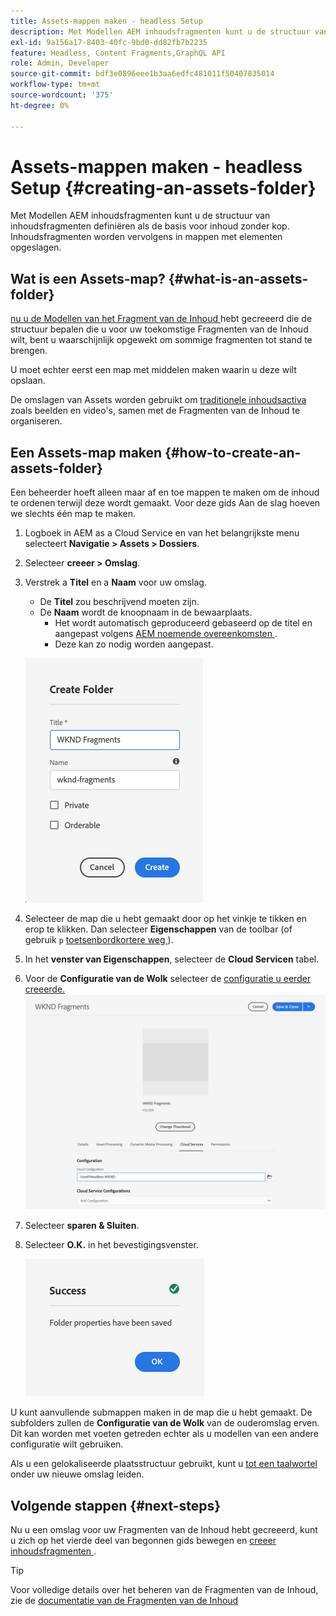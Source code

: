 ```yaml
---
title: Assets-mappen maken - headless Setup
description: Met Modellen AEM inhoudsfragmenten kunt u de structuur van inhoudsfragmenten definiëren als de basis voor inhoud zonder kop.
exl-id: 9a156a17-8403-40fc-9bd0-dd82fb7b2235
feature: Headless, Content Fragments,GraphQL API
role: Admin, Developer
source-git-commit: bdf3e0896eee1b3aa6edfc481011f50407835014
workflow-type: tm+mt
source-wordcount: '375'
ht-degree: 0%

---
```


# Assets-mappen maken - headless Setup {#creating-an-assets-folder}

Met Modellen AEM inhoudsfragmenten kunt u de structuur van inhoudsfragmenten definiëren als de basis voor inhoud zonder kop. Inhoudsfragmenten worden vervolgens in mappen met elementen opgeslagen.

## Wat is een Assets-map? {#what-is-an-assets-folder}

[ nu u de Modellen van het Fragment van de Inhoud ](create-content-model.md) hebt gecreeerd die de structuur bepalen die u voor uw toekomstige Fragmenten van de Inhoud wilt, bent u waarschijnlijk opgewekt om sommige fragmenten tot stand te brengen.

U moet echter eerst een map met middelen maken waarin u deze wilt opslaan.

De omslagen van Assets worden gebruikt om [ traditionele inhoudsactiva ](/help/assets/manage-digital-assets.md) zoals beelden en video&#39;s, samen met de Fragmenten van de Inhoud te organiseren.

## Een Assets-map maken {#how-to-create-an-assets-folder}

Een beheerder hoeft alleen maar af en toe mappen te maken om de inhoud te ordenen terwijl deze wordt gemaakt. Voor deze gids Aan de slag hoeven we slechts één map te maken.

1. Logboek in AEM as a Cloud Service en van het belangrijkste menu selecteert **Navigatie > Assets > Dossiers**.
1. Selecteer **creeer > Omslag**.
1. Verstrek a **Titel** en a **Naam** voor uw omslag.
   * De **Titel** zou beschrijvend moeten zijn.
   * De **Naam** wordt de knoopnaam in de bewaarplaats.
      * Het wordt automatisch geproduceerd gebaseerd op de titel en aangepast volgens [ AEM noemende overeenkomsten ](/help/implementing/developing/introduction/naming-conventions.md).
      * Deze kan zo nodig worden aangepast.

   ![ creeer omslag ](../assets/assets-folder-create.png)
1. Selecteer de map die u hebt gemaakt door op het vinkje te tikken en erop te klikken. Dan selecteer **Eigenschappen** van de toolbar (of gebruik `p` [ toetsenbordkortere weg ](/help/sites-cloud/authoring/sites-console/keyboard-shortcuts.md)).
1. In het **venster van Eigenschappen**, selecteer de **Cloud Servicen** tabel.
1. Voor de **Configuratie van de Wolk** selecteer de [ configuratie u eerder creeerde.](create-configuration.md)
   ![ vorm activa omslag ](../assets/assets-folder-configure.png)
1. Selecteer **sparen &amp; Sluiten**.
1. Selecteer **O.K.** in het bevestigingsvenster.

   ![ Bevestigingsvenster ](../assets/assets-folder-confirmation.png)

U kunt aanvullende submappen maken in de map die u hebt gemaakt. De subfolders zullen de **Configuratie van de Wolk** van de ouderomslag erven. Dit kan worden met voeten getreden echter als u modellen van een andere configuratie wilt gebruiken.

Als u een gelokaliseerde plaatsstructuur gebruikt, kunt u [ tot een taalwortel ](/help/assets/translate-assets.md) onder uw nieuwe omslag leiden.

## Volgende stappen {#next-steps}

Nu u een omslag voor uw Fragmenten van de Inhoud hebt gecreeerd, kunt u zich op het vierde deel van begonnen gids bewegen en [ creeer inhoudsfragmenten ](create-content-fragment.md).

>[!TIP]
>
>Voor volledige details over het beheren van de Fragmenten van de Inhoud, zie de [ documentatie van de Fragmenten van de Inhoud ](/help/sites-cloud/administering/content-fragments/overview.md)
